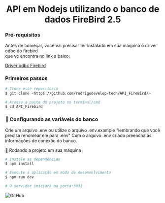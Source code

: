 <h1 align="center">API em Nodejs utilizando o banco de dados FireBird 2.5</h1>

### Pré-requisitos

Antes de começar, você vai precisar ter instalado em sua máquina o driver odbc do firebird <br> que vc encontra no link a baixo:</p>

<a href="https://firebirdsql.org/en/odbc-driver/">Driver odbc Firebird</a>

### Primeiros passos

```bash
# Clone este repositório
$ git clone <https://github.com/rodrigodevelop-tech/API_FireBird/>

# Acesse a pasta do projeto no terminal/cmd
$ cd API_Firebird

```
### :pinched_fingers: Configurando as variáveis do banco
 Crie um arquivo .env ou utilize o arquivo .env.example "lembrando que você precisa renomear ele para .env" 
 Com o arquivo .env criado preencha as informações de conexão do banco.

🎲 Rodando a projeto em sua máquina
```bash
# Instale as dependências
$ npm install

# Execute a aplicação em modo de desenvolvimento
$ npm run dev

# O servidor iniciará na porta:3031
```
<img alt="GitHub" src="https://img.shields.io/github/license/rodrigodevelop-tech/API_FireBird">
